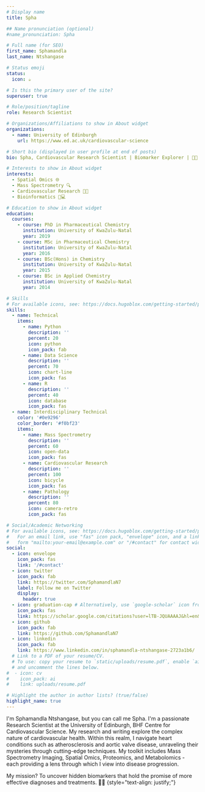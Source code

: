 ```yaml
---
# Display name
title: Spha

## Name pronunciation (optional)
#name_pronunciation: Spha

# Full name (for SEO)
first_name: Sphamandla
last_name: Ntshangase

# Status emoji
status:
  icon: ☕️

# Is this the primary user of the site?
superuser: true

# Role/position/tagline
role: Research Scientist

# Organizations/Affiliations to show in About widget
organizations:
  - name: University of Edinburgh
    url: https://www.ed.ac.uk/cardiovascular-science

# Short bio (displayed in user profile at end of posts)
bio: Spha, Cardiovascular Research Scientist | Biomarker Explorer | 🌿🔬

# Interests to show in About widget
interests:
  - Spatial Omics 🌐
  - Mass Spectrometry 🔍
  - Cardiovascular Research 💓🔬
  - Bioinformatics 🧬💻

# Education to show in About widget
education:
  courses:
    - course: PhD in Pharmaceutical Chemistry
      institution: University of KwaZulu-Natal
      year: 2019
    - course: MSc in Pharmaceutical Chemistry
      institution: University of KwaZulu-Natal
      year: 2016
    - course: BSc(Hons) in Chemistry
      institution: University of KwaZulu-Natal
      year: 2015
    - course: BSc in Applied Chemistry
      institution: University of KwaZulu-Natal
      year: 2014

# Skills
# For available icons, see: https://docs.hugoblox.com/getting-started/page-builder/#icons
skills:
  - name: Technical
    items:
      - name: Python
        description: ''
        percent: 20
        icon: python
        icon_pack: fab
      - name: Data Science
        description: ''
        percent: 70
        icon: chart-line
        icon_pack: fas
      - name: R
        description: ''
        percent: 40
        icon: database
        icon_pack: fas
  - name: Interdisciplinary Technical
    color: '#0e9296'
    color_border: '#f0bf23'
    items:
      - name: Mass Spectrometry
        description: ''
        percent: 60
        icon: open-data
        icon_pack: fas
      - name: Cardiovascular Research
        description: ''
        percent: 100
        icon: bicycle
        icon_pack: fas
      - name: Pathology
        description: ''
        percent: 80
        icon: camera-retro
        icon_pack: fas

# Social/Academic Networking
# For available icons, see: https://docs.hugoblox.com/getting-started/page-builder/#icons
#   For an email link, use "fas" icon pack, "envelope" icon, and a link in the
#   form "mailto:your-email@example.com" or "/#contact" for contact widget.
social:
  - icon: envelope
    icon_pack: fas
    link: '/#contact'
  - icon: twitter
    icon_pack: fab
    link: https://twitter.com/SphamandlaN7
    label: Follow me on Twitter
    display:
      header: true
  - icon: graduation-cap # Alternatively, use `google-scholar` icon from `ai` icon pack
    icon_pack: fas
    link: https://scholar.google.com/citations?user=lTB-JQUAAAAJ&hl=en&authuser=1
  - icon: github
    icon_pack: fab
    link: https://github.com/SphamandlaN7
  - icon: linkedin
    icon_pack: fab
    link: https://www.linkedin.com/in/sphamandla-ntshangase-2723a1b6/
  # Link to a PDF of your resume/CV.
  # To use: copy your resume to `static/uploads/resume.pdf`, enable `ai` icons in `params.yaml`,
  # and uncomment the lines below.
#  - icon: cv
#    icon_pack: ai
#    link: uploads/resume.pdf

# Highlight the author in author lists? (true/false)
highlight_name: true
---
```


I'm Sphamandla Ntshangase, but you can call me Spha. I'm a passionate Research Scientist at the University of Edinburgh, BHF Centre for Cardiovascular Science. My research and writing explore the complex nature of cardiovascular health. Within this realm, I navigate heart conditions such as atherosclerosis and aortic valve disease, unraveling their mysteries through cutting-edge techniques. My toolkit includes Mass Spectrometry Imaging, Spatial Omics, Proteomics, and Metabolomics - each providing a lens through which I view into disease progression.

My mission? To uncover hidden biomarkers that hold the promise of more effective diagnoses and treatments. 🌿🔬
{style="text-align: justify;"}
